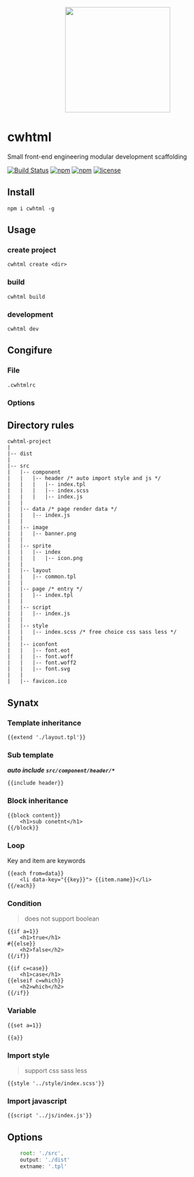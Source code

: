 <p align="center">
    <img src="http://upload.ouliu.net/i/20200210221643sqi62.png" width="240">
</p>

# cwhtml

Small front-end engineering modular development scaffolding

[![Build Status](https://travis-ci.org/chowa/cwhtml.svg?branch=master)](https://travis-ci.org/chowa/cwhtml)
[![npm](https://img.shields.io/npm/v/cwhtml.svg)](https://www.npmjs.com/package/cwhtml)
[![npm](https://img.shields.io/npm/dm/cwhtml.svg)](https://www.npmjs.com/package/cwhtml)
[![license](https://img.shields.io/github/license/mashape/apistatus.svg?maxAge=2592000)](https://opensource.org/licenses/MIT)

## Install

```
npm i cwhtml -g
```

## Usage

### create project

```
cwhtml create <dir>
```

### build

```
cwhtml build
```

### development

```
cwhtml dev
```

## Congifure

### File

`.cwhtmlrc`

### Options


## Directory rules

```
cwhtml-project
|
|-- dist
|
|-- src
|   |-- component
|   |   |-- header /* auto import style and js */
|   |   |   |-- index.tpl
|   |   |   |-- index.scss
|   |   |   |-- index.js
|   |
|   |-- data /* page render data */
|   |   |-- index.js
|   |
|   |-- image
|   |   |-- banner.png
|   |
|   |-- sprite
|   |   |-- index
|   |   |   |-- icon.png
|   |
|   |-- layout
|   |   |-- common.tpl
|   |
|   |-- page /* entry */
|   |   |-- index.tpl
|   |   
|   |-- script
|   |   |-- index.js
|   |
|   |-- style
|   |   |-- index.scss /* free choice css sass less */
|   |
|   |-- iconfont
|   |   |-- font.eot
|   |   |-- font.woff
|   |   |-- font.woff2
|   |   |-- font.svg
|   |
|   |-- favicon.ico
```

## Synatx

### Template inheritance

```
{{extend './layout.tpl'}}
```

### Sub template

***auto include `src/component/header/*`***

```
{{include header}}
```

### Block inheritance

```
{{block content}}
    <h1>sub conetnt</h1>
{{/block}}
```

### Loop

Key and item are keywords

```
{{each from=data}}
    <li data-key="{{key}}"> {{item.name}}</li>
{{/each}}
```

### Condition

> does not support boolean

```
{{if a=1}}
    <h1>true</h1>
#{{else}}
    <h2>false</h2>
{{/if}}

{{if c=case}}
    <h1>case</h1>
{{elseif c=which}}
    <h2>which</h2>
{{/if}}
```

### Variable

```
{{set a=1}}

{{a}}
```

### Import style

> support css sass less

```
{{style '../style/index.scss'}}
````

### Import javascript

```
{{script '../js/index.js'}}
````

## Options

```js
    root: './src',
    output: './dist'
    extname: '.tpl'
```
